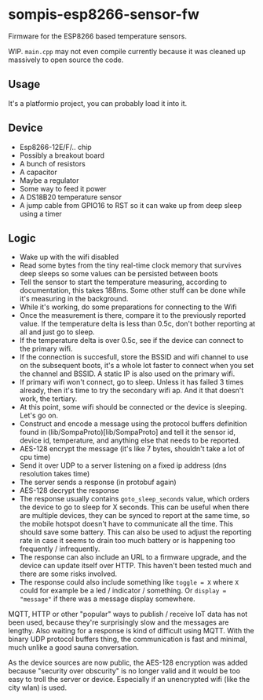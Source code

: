 # sompis-esp8266-sensor-fw

Firmware for the ESP8266 based temperature sensors.

WIP. `main.cpp` may not even compile currently because it was cleaned up massively to open source the code.

## Usage

It's a platformio project, you can probably load it into it.

## Device

- Esp8266-12E/F/.. chip
- Possibly a breakout board
- A bunch of resistors
- A capacitor
- Maybe a regulator
- Some way to feed it power
- A DS18B20 temperature sensor
- A jump cable from GPIO16 to RST so it can wake up from deep sleep using a timer

## Logic

- Wake up with the wifi disabled
- Read some bytes from the tiny real-time clock memory that survives deep sleeps so some values can be persisted between boots
- Tell the sensor to start the temperature measuring, according to documentation, this takes 188ms. Some other stuff can be done while it's measuring in the background.
- While it's working, do some preparations for connecting to the Wifi
- Once the measurement is there, compare it to the previously reported value. If the temperature delta is less than 0.5c, don't bother reporting at all and just go to sleep.
- If the temperature delta is over 0.5c, see if the device can connect to the primary wifi.
- If the connection is succesfull, store the BSSID and wifi channel to use on the subsequent boots, it's a whole lot faster to connect when you set the channel and BSSID. A static IP is also used on the primary wifi.
- If primary wifi won't connect, go to sleep. Unless it has failed 3 times already, then it's time to try the secondary wifi ap. And it that doesn't work, the tertiary.
- At this point, some wifi should be connected or the device is sleeping. Let's go on.
- Construct and encode a message using the protocol buffers definition found in (lib/SompaProto)[lib/SompaProto] and tell it the sensor id, device id, temperature, and anything else that needs to be reported.
- AES-128 encrypt the message (it's like 7 bytes, shouldn't take a lot of cpu time)
- Send it over UDP to a server listening on a fixed ip address (dns resolution takes time)
- The server sends a response (in protobuf again)
- AES-128 decrypt the response
- The response usually contains `goto_sleep_seconds` value, which orders the device to go to sleep for X seconds. This can be useful when there are multiple devices, they can be synced to report at the same time, so the mobile hotspot doesn't have to communicate all the time. This should save some battery. This can also be used to adjust the reporting rate in case it seems to drain too much battery or is happening too frequently / infrequently.
- The response can also include an URL to a firmware upgrade, and the device can update itself over HTTP. This haven't been tested much and there are some risks involved.
- The response could also include something like `toggle = X` where `X` could for example be a led / indicator / something. Or `display = "message"` if there was a message display somewhere.

MQTT, HTTP or other "popular" ways to publish / receive IoT data has not been used, because they're surprisingly slow and the messages are lengthy. Also waiting for a response is kind of difficult using MQTT. With the binary UDP protocol buffers thing, the communication is fast and minimal, much unlike a good sauna conversation.

As the device sources are now public, the AES-128 encryption was added because "security over obscurity" is no longer valid and it would be too easy to troll the server or device. Especially if an unencrypted wifi (like the city wlan) is used.

